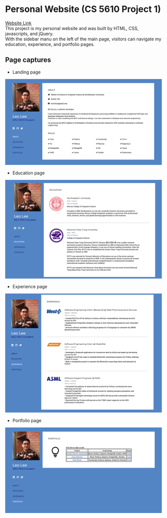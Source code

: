 # Personal Website (CS 5610 Project 1)

[Website Link]() <br />
This project is my personal website and was built by HTML, CSS, javascripts, and jQuery. <br />
With the sidebar manu on the left of the main page, visitors can navigate my education, experience, and portfolio pages.

## Page captures

- Landing page
<img src="images/pages/index.png">

- Education page
<img src="images/pages/education.png">

- Experience page
<img src="images/pages/experience.png">

- Portfolio page
<img src="images/pages/portfolio.png">


